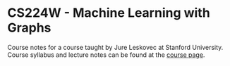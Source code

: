 # CS224W - Machine Learning with Graphs

Course notes for a course taught by Jure Leskovec at Stanford University. Course syllabus and lecture notes can be found at the [course page](http://web.stanford.edu/class/cs224w/index.html#schedule).
 
